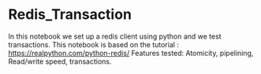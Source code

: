 # Redis_Transaction

In this notebook we set up a redis client using python and we test transactions.
This notebook is based on the tutorial : https://realpython.com/python-redis/
Features tested: Atomicity, pipelining, Read/write speed, transactions.
